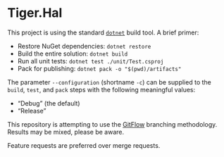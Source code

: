 # Tiger.Hal

This project is using the standard [`dotnet`] build tool. A brief primer:

[`dotnet`]: https://dot.net

- Restore NuGet dependencies: `dotnet restore`
- Build the entire solution: `dotnet build`
- Run all unit tests: `dotnet test ./unit/Test.csproj`
- Pack for publishing: `dotnet pack -o "$(pwd)/artifacts"`

The parameter `--configuration` (shortname `-c`) can be supplied to the `build`, `test`, and `pack` steps with the following meaningful values:

- “Debug” (the default)
- “Release”

This repository is attempting to use the [GitFlow] branching methodology. Results may be mixed, please be aware.

[GitFlow]: http://jeffkreeftmeijer.com/2010/why-arent-you-using-git-flow/

Feature requests are preferred over merge requests.
